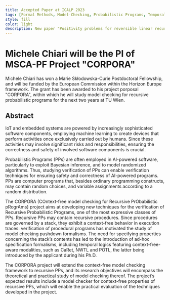 ```yaml
---
title: Accepted Paper at ICALP 2023
tags: [Formal Methods, Model-Checking, Probabilistic Programs, Temporal Logic]
style: fill
color: light
description: New paper "Positivity problems for reversible linear recurrence sequences"
---
```


# Michele Chiari will be the PI of MSCA-PF Project "CORPORA"

Michele Chiari has won a Marie Skłodowska-Curie Postdoctoral Fellowship, and will be funded by the European Commission within the Horizon Europe framework.
The grant has been awarded to his project porposal "CORPORA", within which he will study model checking for recursive probabilistic programs for the next two years at TU Wien.

## Abstract

IoT and embedded systems are powered by increasingly sophisticated software components, employing machine learning to create devices that perform activities once exclusively carried out by humans. Since these activities may involve significant risks and responsibilities, ensuring the correctness and safety of involved software components is crucial.

Probabilistic Programs (PPs) are often employed in AI-powered software, particularly to exploit Bayesian inference, and to model randomized algorithms. Thus, studying verification of PPs can enable verification techniques for ensuring safety and correctness of AI-powered programs. PPs are computer programs that, besides ordinary programming constructs, may contain random choices, and variable assignments according to a random distribution.

The CORPORA (COntext-free model checking for Recursive PrObabilistic pRogrAms) project aims at developing new techniques for the verification of Recursive Probabilistic Programs, one of the most expressive classes of PPs. Recursive PPs may contain recursive procedures. Since procedures are governed by a stack, they exhibit a context-free behavior in execution traces: verification of procedural programs has motivated the study of model checking pushdown formalisms. The need for specifying properties concerning the stack’s contents has led to the introduction of ad-hoc specification formalisms, including temporal logics featuring context-free-aware modalities, such as CaRet, NWTL and POTL, the latter being introduced by the applicant during his Ph.D.

The CORPORA project will extend the context-free model checking framework to recursive PPs, and its research objectives will encompass the theoretical and practical study of model checking thereof. The project’s expected results include a model checker for context-free properties of recursive PPs, which will enable the practical evaluation of the techniques developed in the project.
